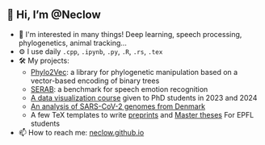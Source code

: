 ## 👋 Hi, I’m @Neclow
- 🎇 I'm interested in many things! Deep learning, speech processing, phylogenetics, animal tracking...
- ⚙️ I use daily `.cpp`, `.ipynb`, `.py`, `.R`, `.rs`, `.tex`
- 🛠️ My projects:
  - [Phylo2Vec](https://github.com/sbhattlab/phylo2vec): a library for phylogenetic manipulation based on a vector-based encoding of binary trees
  - [SERAB](https://github.com/Neclow/GradME): a benchmark for speech emotion recognition
  - [A data visualization course](https://github.com/ku-dviz/2024) given to PhD students in 2023 and 2024
  - [An analysis of SARS-CoV-2 genomes from Denmark](https://github.com/Neclow)
  - A few TeX templates to write [preprints](https://github.com/Neclow/preprint_template) and [Master theses](https://github.com/Neclow/MasterThesisTemplate) For EPFL students
- 📫 How to reach me: [neclow.github.io](https://neclow.github.io)

<!--- ![Top Langs](https://github-readme-stats.vercel.app/api/top-langs/?username=Neclow&layout=compact&hide=m&size_weight=0.09&count_weight=0.91)>

<!---
Neclow/Neclow is a ✨ special ✨ repository because its `README.md` (this file) appears on your GitHub profile.
You can click the Preview link to take a look at your changes. --->
